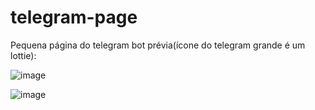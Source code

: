 # telegram-page
 Pequena página do telegram bot
 prévia(ícone do telegram grande é um lottie):
 
 
![image](https://user-images.githubusercontent.com/100159466/155449091-d20a9ce9-fb41-4d4f-9696-ed3a95e0b064.png)



![image](https://user-images.githubusercontent.com/100159466/155449125-8d36b70e-1498-46a2-93f8-c923af79f341.png)
